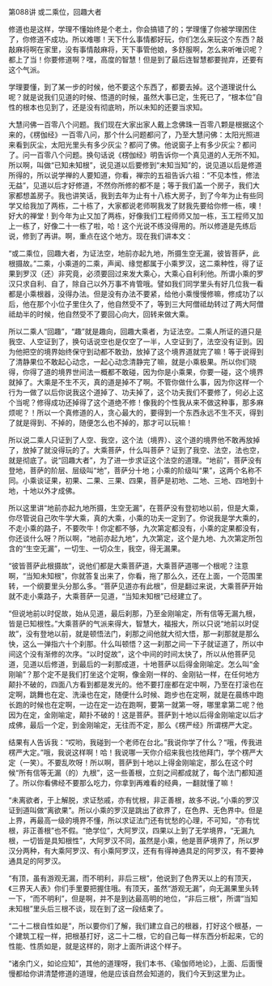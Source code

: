 第088讲 或二乘位，回趣大者

修道也是这样，学理不懂始终是个老土，你会搞错了的；学理懂了你被学理困住了，你修道不成功。所以难哪！天下什么事情都好玩，你们怎么来玩这个东西？敲敲麻将啊在家里，没有事情敲麻将，天下事管他娘，多舒服啊，怎么来听唯识呢？都上了当！你要修道啊？嘿，高度的智慧！但是到了最后连智慧都要抛弃，还要有这个气派。

学理要懂，到了某一步的时候，他不要这个东西了，都要去掉。这个道理说什么呢？就是说我们见道的时候、悟道的时候，虽然大事已定，生死已了，“根本位”自性的根本也见到了，还是没有彻底哟，所以未知的还要当求知。

大慧问佛一百零八个问题。我们现在大家出家人戴上念佛珠一百零八颗是根据这个来的，《楞伽经》一百零八问，那个什么问题都问了，乃至大慧问佛：太阳光照进来看到灰尘，太阳光里头有多少灰尘？都问了佛。他说窗子上有多少灰尘？都问了。问一百零八个问题。换句话说《楞伽经》明告诉你一个真见道的人无所不知。所以啊，叫做“已知未知根”，说见道以后要修到“未知当知”的，说见道以后是修道所得的，所以说学禅的人要知道，你看，禅宗的五祖告诉六祖：“不见本性，修法无益”，见道以后才好修道，不然你所修的都不是；等于我们盖一个房子，我们大家都想盖房子。我也讲笑话，我到去年为止有十八栋大房子，到了今年为止有些同学又给我加了两栋，二十栋了，大家都说老师啊我发了财我先要给你修一栋，噢！好大的禅堂！到今年为止又加了两栋，好像我们工程师师又加一栋，玉工程师又加上一栋了，好像二十一栋了啦，哈！这个光说不练没得用的。所以修道是先练后说，修到了再讲。啊，重点在这个地方。现在我们讲本文：

“或二乘位，回趣大者，为证法空，地前亦起九地，所摄生空无漏，彼皆菩萨，此根摄故。”二乘，小乘道的二乘，声闻、缘觉都属于小乘罗汉，这二乘种性，得了证果到罗汉（还）非究竟，必须要回过来发大乘心，大乘心自利利他。所谓小乘的罗汉只求自利、自了，除自己以外万事不肯管哦。譬如我们同学里头有好几位我一看都是小乘根器，没得办法。但是没有办法不要紧，给他小乘慢慢修嘛，修成功了以后，他在那个小位子里住久了，他自然受不了，等到三大阿僧祗劫转过了两大阿僧祗劫半的时候，他自然受不了要回心向大，回转来做大乘。

所以二乘人“回趣”，“趣”就是趣向，回趣大乘者，为证法空。二乘人所证的道只是我空、人空证到了，换句话说空也是仅空了一半，人空证到了，法空没有证到。因为他把空的境界始终保守到动都不敢劲，放掉了这个境界道就完了嘛！等于说得到了清静果位不敢起心动念，一起心动念清静完了嘛，就是小乘极果。所以你们晓得，你得了道的境界世间法一概都不敢碰，因为你是小乘果，你要一碰，这个境界就掉了。大乘是不生不灭，真的道是掉不了啊。不管你做什么事，因为你这样一个行为一做了以后你说我这个道掉了、功夫掉了，这个功夫我们不要修了，何必上这个当呢？修得成功还掉得了这个道绝不修！像我的个性我从来不做这种事，那多麻烦呢？！所以一个真修道的人，贪心最大的，要得到一个东西永远不生不灭，得到了就是得到、不掉的，随便怎么也不掉的，那才可以玩嘛！

所以说二乘人只证到了人空、我空，这个法（境界）、这个道的境界他不敢再放掉了，放掉了就没得玩的了。大乘菩萨，什么叫菩萨？证到了我空、法空，法也空，就是彻底了。说“回趣大者”，为了进一步求证这个法空的道理。“地前”，菩萨没有登地，菩萨的阶层、层级叫“地”，菩萨分十地；小乘的阶级叫“果”，这两个名称不同。小乘谈证果，初果、二果、三果、四果，菩萨是初地、二地、三地、四地到十地，十地以外才成佛。

所以这里讲“地前亦起九地所摄，生空无漏”，在菩萨没有登初地以前，但是大乘，你尽管说自己吹牛学大乘，真的大乘，小乘的功夫一定到了。你说我是学大乘的，不走小乘的路子，不要吹牛！你定都不够，九次第定都没有，小乘的定果都没有，你还谈什么呀？所以啊，“地前亦起九地”，九次第定，这个是九地、九次第定所包含的“生空无漏”，一切生、一切众生，我空，得无漏果。

“彼皆菩萨此根摄故”，说他们都是大乘菩萨道，大乘菩萨道哪一个根呢？注意啊，“当知未知根”，你就答复出来了，你看，拖了那么久，还在上面，一个范围里转，一个纲要里头分那么多。“菩萨见道亦有此根”，但是翻过来说，大乘菩萨开始就不走小乘路子，大乘菩萨一见道，“当知未知根”已经建立了。

“但说地前以时促故，始从见道，最后刹那，乃至金刚喻定，所有信等无漏九根，皆是已知根性。”大乘菩萨的气派来得大，智慧大，福报大，所以只说“地前以时促故”，没有登地以前，就是顿悟法门，刹那之间他就大彻大悟，那一刹那就是那么快，这么一弹指六十个刹那。什么叫顿悟？这一刹那之间一下子就证道了，所以中间这个没有渐修的次序。“以时促故”，这个中间的时间太快了，所以从他菩萨见道，见道以后修道，到最后的一刹那成道，十地菩萨以后得金刚喻定。怎么叫“金刚喻”？那个定不是我们打坐这个定啊，像金刚一样的、金刚钻一样，在任何地方颠扑不破的，四面八方看到都是发光的。他不要打座都在定中啊，乃至在打滚也在定啊，跳舞也在定、洗澡也在定，随便什么时候、跑步也在定啊，就是在晨练中跑长跑的时候也在定啊，一边在定一边在跑啊，要第一就第一呀，哪里拿第二呢？他因为在定，金刚喻定，颠扑不破的！这是菩萨。菩萨到十地以后得金刚喻定以后才成佛，最后一个定，到金刚喻定，无往而不定，那么《楞严经》所谓楞严大定。

结果有人告诉我：“哎哟，我碰到一个老师在台北。”我说你学了什么？“哦，传我进楞严大定。”哦，我说这样啊！哈！我说哪一天你介绍来我也找他拜门，学个楞严大定（一笑）。不要乱吹呀！所以啊，菩萨到十地以上得金刚喻定，那么在这个时候“所有信等无漏（的）九根”，这一些善根，立刻之间都成就了，每个法门都知道了。所以你看佛经不要那么吃力，你拿到再难看的经典，一翻就懂了嘛！

“未离欲者，于上解脱，求证愁戚，亦有忧根，非正善根，故多不说。”小乘的罗汉证到道叫做“离欲果”。所以小乘的罗汉是跳出了欲界了，在色界、无色界中。但是上界，再最高一级的境界不懂，所以求证法门还有忧愁的心理，不可知，“亦有忧根，非正善根”也不假。“绝学位”，大阿罗汉，四果以上到了无学境界，“无漏九根，一切皆是具知根性”，大阿罗汉不同，虽然是小乘，他是菩萨境界了，所以罗汉分两种，有大乘阿罗汉、有小乘阿罗汉，还有有得神通具足的阿罗汉，有不要神通具足的阿罗汉。

“有顶，虽有游观无漏，而不明利，非后三根”，他说到了色界天以上的有顶天，《三界天人表》你们手里要把握住哦。有顶天，虽然“游观无漏”，向无漏果里头转一下，“而不明利”，但是啊，并不是到达最高明的地位，“非后三根”，所谓“当知未知根”里头后三根不谈，现在到了这一段结束了。

“二十二根自性如是”，所以要你们了解，我们建立自己的根器，打好这个根基，一个建筑工程一样，把根基打好，这二十二根，它的自己每一样东西分析起来，它的性能、性质如是，就是这样的，刚才上面所讲这个样子。

“诸余门义，如论应知”，其他的道理呀，我们本书、《瑜伽师地论》，上面、后面慢慢都给你讲清楚修道的道理，他是应该自然会知道的，我们今天到这里为止。
